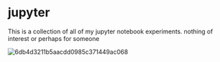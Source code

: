 # jupyter
This is a collection of all of my jupyter notebook experiments.
nothing of interest or perhaps for someone


![6db4d3211b5aacdd0985c371449ac068](https://user-images.githubusercontent.com/88983642/203843688-6ed4efdc-4437-4ef0-ad87-d0106767217d.png)
